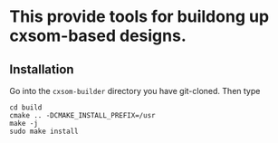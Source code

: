 # This provide tools for buildong up cxsom-based designs.

## Installation


Go into the `cxsom-builder` directory you have git-cloned. Then type

```mkdir build
cd build
cmake .. -DCMAKE_INSTALL_PREFIX=/usr
make -j
sudo make install
```
